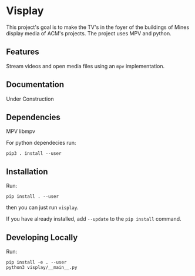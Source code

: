 # Visplay
This project's goal is to make the TV's in the foyer of the buildings of Mines
display media of ACM's projects. The project uses MPV and python.

## Features
Stream videos and open media files using an `mpv` implementation.

## Documentation
Under Construction

## Dependencies
MPV
libmpv

For python dependecies run:

    pip3 . install --user

## Installation
Run:

    pip install . --user

then you can just run `visplay`.

If you have already installed, add `--update` to the `pip install` command.

## Developing Locally
Run:

    pip install -e . --user
    python3 visplay/__main__.py

